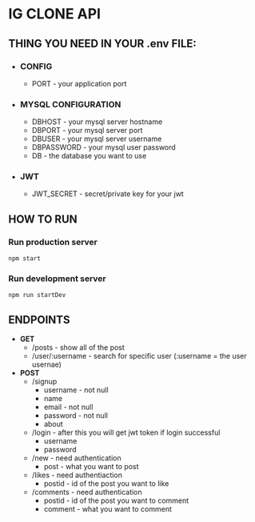 # IG CLONE API
## THING YOU NEED IN YOUR .env FILE:
- ### CONFIG
    * PORT - your application port
- ### MYSQL CONFIGURATION
    * DBHOST - your mysql server hostname
    * DBPORT - your mysql server port
    * DBUSER - your mysql server username
    * DBPASSWORD - your mysql user password
    * DB - the database you want to use
- ### JWT
    * JWT_SECRET - secret/private key for your jwt

## HOW TO RUN
### Run production server
```
npm start
```
### Run development server
``` 
npm run startDev 
```

## ENDPOINTS
- **GET**
    * /posts - show all of the post
    * /user/:username - search for specific user (:username = the user usernae)
- **POST**
    * /signup 
        * username - not null
        * name
        * email - not null
        * password - not null
        * about
    * /login - after this you will get jwt token if login successful
        * username 
        * password
    * /new - need authentication
        * post - what you want to post
    * /likes - need authentiaction
        * postid - id of the post you want to like
    * /comments - need authentication
        * postid - id of the post you want to comment
        * comment - what you want to comment